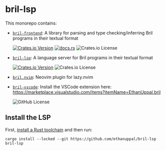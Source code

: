 # bril-lsp

This monorepo contains:

- [`bril-frontend`](./bril-frontend/): A library for parsing and type checking/inferring Bril
  programs in their textual format

  [![Crates.io Version](https://img.shields.io/crates/v/bril-frontend)](https://crates.io/crates/bril-frontend)
  [![docs.rs](https://img.shields.io/docsrs/bril-frontend)](https://docs.rs/bril-frontend/latest/bril_frontend/)
  ![Crates.io License](https://img.shields.io/crates/l/bril-frontend)
- [`bril-lsp`](./bril-lsp/): A language server for Bril programs in their textual format
  
  [![Crates.io Version](https://img.shields.io/crates/v/bril-lsp)](https://crates.io/crates/bril-lsp)
  ![Crates.io License](https://img.shields.io/crates/l/bril-lsp)
- [`bril.nvim`](https://github.com/ethanuppal/bril.nvim/tree/main): Neovim plugin for lazy.nvim
- [`bril-vscode`](./bril-vscode/): Install the VSCode extension here: https://marketplace.visualstudio.com/items?itemName=EthanUppal.bril

  ![GitHub License](https://img.shields.io/github/license/ethanuppal/bril-lsp)

## Install the LSP

First, [install a Rust toolchain](https://rustup.rs) and then run:

```
cargo install --locked --git https://github.com/ethanuppal/bril-lsp bril-lsp
```
